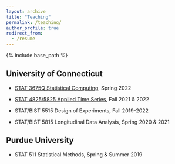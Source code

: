 ```yaml
---
layout: archive
title: "Teaching"
permalink: /teaching/
author_profile: true
redirect_from:
  - /resume
---
```


{% include base_path %}

## University of Connecticut

- [STAT 3675Q Statistical Computing](https://catalog.uconn.edu/course-search/course/STAT/3675Q), Spring 2022

- [STAT 4825/5825 Applied Time Series](https://catalog.uconn.edu/directory-of-courses/course/STAT/4825/), Fall 2021 & 2022

- STAT/BIST 5515 Design of Experiments, Fall 2019-2022

- STAT/BIST 5815 Longitudinal Data Analysis, Spring 2020 & 2021

## Purdue University
- STAT 511 Statistical Methods, Spring & Summer 2019
